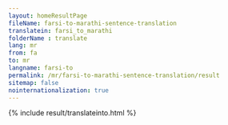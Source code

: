 ```yaml
---
layout: homeResultPage
fileName: farsi-to-marathi-sentence-translation
translatein: farsi_to_marathi
folderName : translate
lang: mr
from: fa
to: mr
langname: farsi-to
permalink: /mr/farsi-to-marathi-sentence-translation/result
sitemap: false
nointernationalization: true
---
```

{% include result/translateinto.html %}

<script src="/js/result/translation.js" data-foldername="{{page.folderName}}" data-lang="{{page.lang}}"></script>
